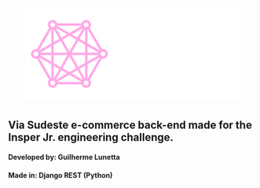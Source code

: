 <h1 align="center">
  <picture>
    <img alt="Via Sudeste Logo" src="resources/viasudeste-logo-branco.png">
  </picture>
</h1>


## Via Sudeste e-commerce back-end made for the Insper Jr. engineering challenge.

#### Developed by: Guilherme Lunetta

#### Made in: Django REST (Python)
